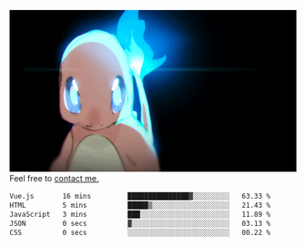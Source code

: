 [gif]: https://raw.githubusercontent.com/uysalserkan/uysalserkan/master/charmander-2.gif

![gif]
Feel free to [contact me.](mailto:uysalserkan08@gmail.com)
<!--
<div align="center">
<p>Profile Visitor Counter</p>
<img src="https://profile-counter.glitch.me/uysalserkan/count.svg" alt="hit counter" align="center">
</div>
-->
<!--START_SECTION:waka-->

```text
Vue.js       16 mins         ███████████████▓░░░░░░░░░   63.33 %
HTML         5 mins          █████▒░░░░░░░░░░░░░░░░░░░   21.43 %
JavaScript   3 mins          ███░░░░░░░░░░░░░░░░░░░░░░   11.89 %
JSON         0 secs          ▓░░░░░░░░░░░░░░░░░░░░░░░░   03.13 %
CSS          0 secs          ░░░░░░░░░░░░░░░░░░░░░░░░░   00.22 %
```

<!--END_SECTION:waka-->

